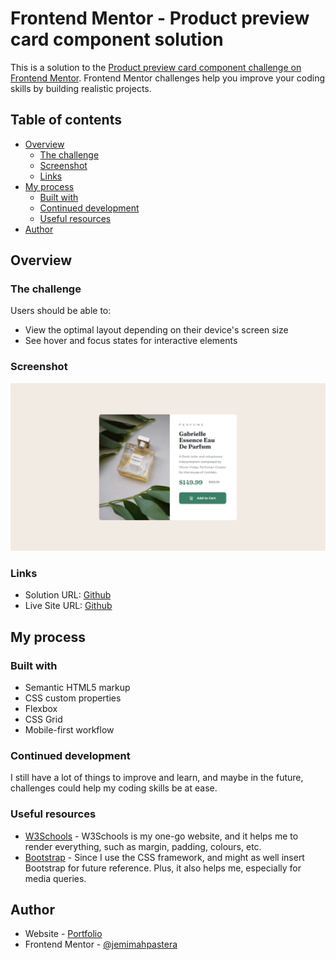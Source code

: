 # Frontend Mentor - Product preview card component solution

This is a solution to the [Product preview card component challenge on Frontend Mentor](https://www.frontendmentor.io/challenges/product-preview-card-component-GO7UmttRfa). Frontend Mentor challenges help you improve your coding skills by building realistic projects. 

## Table of contents

- [Overview](#overview)
  - [The challenge](#the-challenge)
  - [Screenshot](#screenshot)
  - [Links](#links)
- [My process](#my-process)
  - [Built with](#built-with)
  - [Continued development](#continued-development)
  - [Useful resources](#useful-resources)
- [Author](#author)

## Overview

### The challenge

Users should be able to:

- View the optimal layout depending on their device's screen size
- See hover and focus states for interactive elements

### Screenshot

![](screenshot.jpeg)

### Links

- Solution URL: [Github](https://github.com/jemimahpastera/FrontendMentor-Assessment-)
- Live Site URL: [Github](https://jemimahpastera.github.io/FrontendMentor-Assessment-/)

## My process

### Built with

- Semantic HTML5 markup
- CSS custom properties
- Flexbox
- CSS Grid
- Mobile-first workflow

### Continued development

I still have a lot of things to improve and learn, and maybe in the future, challenges could help my coding skills be at ease.

### Useful resources

- [W3Schools](https://www.w3schools.com/) - W3Schools is my one-go website, and it helps me to render everything, such as margin, padding, colours, etc.
- [Bootstrap](https://getbootstrap.com/) - Since I use the CSS framework, and might as well insert Bootstrap for future reference. Plus, it also helps me, especially for media queries.

## Author

- Website - [Portfolio](https://jprtfl.carrd.co/)
- Frontend Mentor - [@jemimahpastera](https://www.frontendmentor.io/profile/jemimahpastera)
